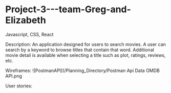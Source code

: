 # Project-3---team-Greg-and-Elizabeth

Javascript, CSS, React

Description:
An application designed for users to search movies. A user can search by a keyword to browse titles that contain that word. Additional movie detail is available when selecting a title such as plot, ratings, reviews, etc.

Wireframes:
![PostmanAPI](/Planning_Directory/Postman Api Data OMDB API.png

User stories:

